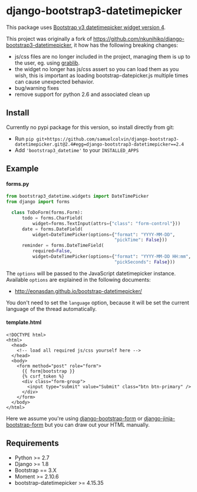 # django-bootstrap3-datetimepicker

This package uses [Bootstrap v3 datetimepicker widget version 4](https://github.com/Eonasdan/bootstrap-datetimepicker).

This project was originally a fork of https://github.com/nkunihiko/django-bootstrap3-datetimepicker, 
it how has the following breaking changes:
* js/css files are no longer included in the project, managing them is up to the user, eg. using 
[grablib](https://github.com/samuelcolvin/grablib).
* the widget no longer has js/css assert so you can load them as you wish, this is important as loading 
bootstrap-datepicker.js multiple times can cause unexpected behavior.
* bug/warning fixes
* remove support for python 2.6 and associated clean up

## Install

Currently no pypi package for this version, so install directly from git:

* Run `pip git+https://github.com/samuelcolvin/django-bootstrap3-datetimepicker.git@2.4#egg=django-bootstrap3-datetimepicker==2.4`
* Add `'bootstrap3_datetime'` to your `INSTALLED_APPS`

## Example

#### forms.py

```python
from bootstrap3_datetime.widgets import DateTimePicker
from django import forms

  class ToDoForm(forms.Form):
      todo = forms.CharField(
          widget=forms.TextInput(attrs={"class": "form-control"}))
      date = forms.DateField(
          widget=DateTimePicker(options={"format": "YYYY-MM-DD",
                                         "pickTime": False}))
      reminder = forms.DateTimeField(
          required=False,
          widget=DateTimePicker(options={"format": "YYYY-MM-DD HH:mm",
                                         "pickSeconds": False}))
```

The `options` will be passed to the JavaScript datetimepicker instance. 
Available `options` are explained in the following documents:

* http://eonasdan.github.io/bootstrap-datetimepicker/

You don't need to set the `language` option, 
because it will be set the current language of the thread automatically.

#### template.html

```html+jinja
<!DOCTYPE html>
<html>
  <head>
    <!-- load all required js/css yourself here -->
  </head>
  <body>
    <form method="post" role="form">
      {{ form|bootstrap }}
      {% csrf_token %}
      <div class="form-group">
        <input type="submit" value="Submit" class="btn btn-primary" />
      </div>
    </form>
  </body>
</html>
```

Here we assume you're using [django-bootstrap-form](https://github.com/tzangms/django-bootstrap-form) or 
[django-jinja-bootstrap-form](https://github.com/samuelcolvin/django-jinja-bootstrap-form) but you can
draw out your HTML manually.

## Requirements

* Python >= 2.7
* Django >= 1.8
* Bootstrap == 3.X
* Moment >= 2.10.6
* bootstrap-datetimepicker >= 4.15.35

